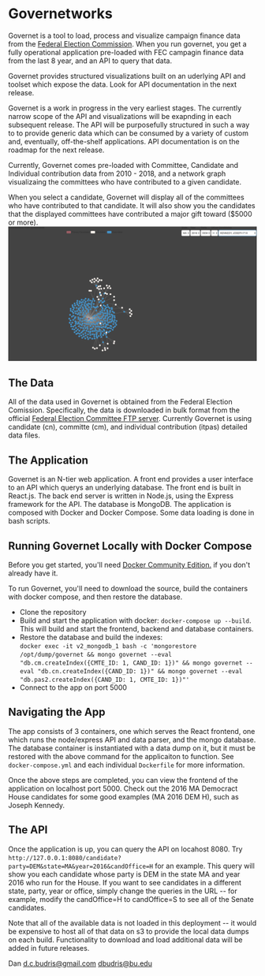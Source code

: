 # Governetworks
Governet is a tool to load, process and visualize campaign finance data from the [Federal Election Commission](https://www.fec.gov/).  When you run governet, you get a fully operational application pre-loaded with FEC campagin finance data from the last 8 year, and an API to query that data.  

Governet provides structured visualizations built on an uderlying API and toolset which expose the data. Look for API documentation in the next release.

Governet is a work in progress in the very earliest stages.  The currently narrow scope of the API and visualizations will be exapnding in each subsequent release.  The API will be purposefully structured in such a way to to provide generic data which can be consumed by a variety of custom and, eventually, off-the-shelf applications.  API documentation is on the roadmap for the next release.


Currently, Governet comes pre-loaded with Committee, Candidate and Individual contribution data from 2010 - 2018, and a network graph visualizaing the committees who have contributed to a given candidate.  

When you select a candidate, Governet will display all of the committees who have contributed to that candidate.  It will also show you the candidates that the displayed committees have contributed a major gift toward ($5000 or more).  
![GovernetVisualization](./images/workspace.png "Logo Title Text 1")

## The Data
All of the data used in Governet is obtained from the Federal Election Comission.  Specifically, the data is downloaded in bulk format from the official [Federal Election Committee FTP server](https://cg-519a459a-0ea3-42c2-b7bc-fa1143481f74.s3-us-gov-west-1.amazonaws.com/bulk-downloads/index.html).  Currently Governet is using candidate (cn), committe (cm), and individual contribution (itpas) detailed data files.  

## The Application
Governet is an N-tier web application.  A front end provides a user interface to an API which querys an underlying database.  The front end is built in React.js.  The back end server is written in Node.js, using the Express framework for the API.  The database is MongoDB.  The application is composed with Docker and Docker Compose.  Some data loading is done in bash scripts.

## Running Governet Locally with Docker Compose
Before you get started, you'll need [Docker Community Edition.](https://docs.docker.com/install/) if you don't already have it.

To run Governet, you'll need to download the source, build the containers with docker compose, and then restore the database.

- Clone the repository
- Build and start the application with docker: `docker-compose up --build`.  This will build and start the frontend, backend and database containers. 
- Restore the database and build the indexes:  
    `docker exec -it v2_mongodb_1 bash -c 'mongorestore /opt/dump/governet && mongo governet --eval "db.cm.createIndex({CMTE_ID: 1, CAND_ID: 1})" && mongo governet --eval "db.cn.createIndex({CAND_ID: 1})" && mongo governet --eval "db.pas2.createIndex({CAND_ID: 1, CMTE_ID: 1})"'`
- Connect to the app on port 5000

## Navigating the App

The app consists of 3 containers, one which serves the React frontend, one which runs the node/express API and data parser, and the mongo database.  The database container is instantiated with a data dump on it, but it must be restored with the above command for the applicaiton to function.  See `docker-compose.yml` and each individual `Dockerfile` for more information.

Once the above steps are completed, you can view the frontend of the application on localhost port 5000.  Check out the 2016 MA Democract House candidates for some good examples (MA 2016 DEM H), such as Joseph Kennedy.


## The API
Once the application is up, you can query the API on locahost 8080. Try `http://127.0.0.1:8080/candidate?party=DEM&state=MA&year=2016&candOffice=H` for an example.  This query will show you each candidate whose party is DEM in the state MA and year 2016 who run for the House.  If you want to see candidates in a different state, party, year or office, simply change the queries in the URL -- for example, modify the candOffice=H to candOffice=S to see all of the Senate candidates.  

Note that all of the available data is not loaded in this deployment -- it would be expensive to host all of that data on s3 to provide the local data dumps on each build.  Functionality to download and load additional data will be added in future releases.

Dan
d.c.budris@gmail.com
dbudris@bu.edu

